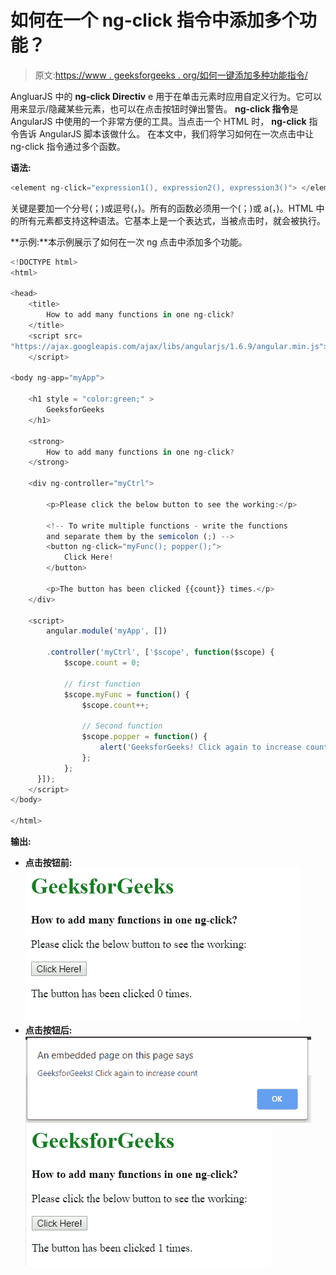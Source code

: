 # 如何在一个 ng-click 指令中添加多个功能？

> 原文:[https://www . geeksforgeeks . org/如何一键添加多种功能指令/](https://www.geeksforgeeks.org/how-to-add-many-functions-in-one-ng-click-directive/)

AngluarJS 中的 **ng-click Directiv** e 用于在单击元素时应用自定义行为。它可以用来显示/隐藏某些元素，也可以在点击按钮时弹出警告。 **ng-click 指令**是 AngularJS 中使用的一个非常方便的工具。当点击一个 HTML 时， **ng-click** 指令告诉 AngularJS 脚本该做什么。
在本文中，我们将学习如何在一次点击中让 ng-click 指令通过多个函数。

**语法:**

```ts
<element ng-click="expression1(), expression2(), expression3()"> </element>
```

关键是要加一个分号(；)或逗号(，)。所有的函数必须用一个(；)或 a(，)。HTML 中的所有元素都支持这种语法。它基本上是一个表达式，当被点击时，就会被执行。

**示例:**本示例展示了如何在一次 ng 点击中添加多个功能。

```ts
<!DOCTYPE html>
<html>

<head>
    <title>
        How to add many functions in one ng-click?
    </title>
    <script src=
"https://ajax.googleapis.com/ajax/libs/angularjs/1.6.9/angular.min.js">
    </script>

<body ng-app="myApp">

    <h1 style = "color:green;" > 
        GeeksforGeeks 
    </h1> 

    <strong> 
        How to add many functions in one ng-click? 
    </strong>

    <div ng-controller="myCtrl">

        <p>Please click the below button to see the working:</p>

        <!-- To write multiple functions - write the functions
        and separate them by the semicolon (;) -->
        <button ng-click="myFunc(); popper();">
            Click Here!
        </button>

        <p>The button has been clicked {{count}} times.</p>
    </div>

    <script>
        angular.module('myApp', [])

        .controller('myCtrl', ['$scope', function($scope) {
            $scope.count = 0;

            // first function
            $scope.myFunc = function() {
                $scope.count++;

                // Second function
                $scope.popper = function() {
                    alert('GeeksforGeeks! Click again to increase count');
                };
            };
      }]);
    </script>
</body>

</html>
```

**输出:**

*   **点击按钮前:**
    ![](img/ca21c7bfcf4619759c886ec3b703ddde.png)
*   **点击按钮后:**
    ![](img/9845c93aded9a6a8dbec9df642135c2a.png)
    ![](img/4cf21dc353e0314dd11a74208b052085.png)